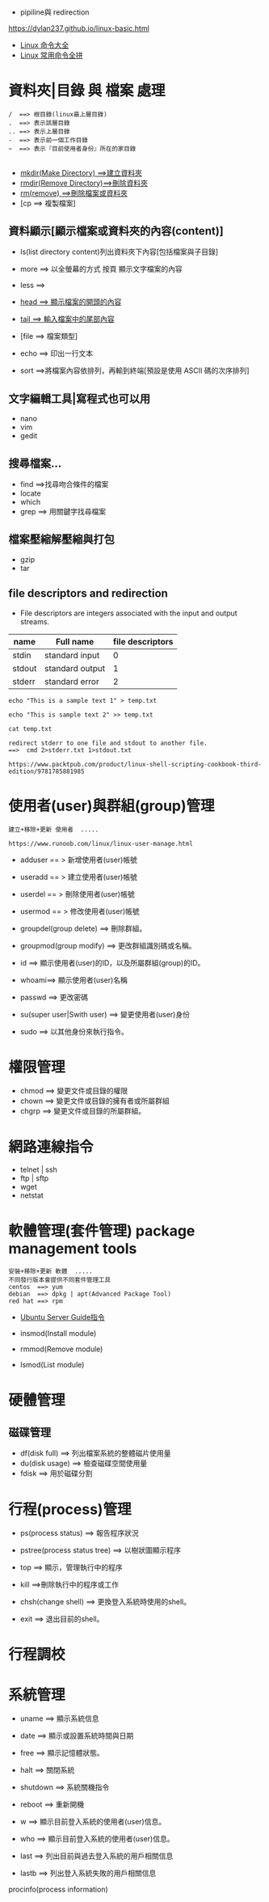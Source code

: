 #
```
```

- pipiline與 redirection

https://dylan237.github.io/linux-basic.html

- [Linux 命令大全](https://www.runoob.com/linux/linux-command-manual.html)
- [Linux 常用命令全拼](https://www.runoob.com/w3cnote/linux-command-full-fight.html)

# 資料夾|目錄 與 檔案 處理
```
/  ==> 根目錄(linux最上層目錄)
.  ==> 表示該層目錄
.. ==> 表示上層目錄
-  ==> 表示前一個工作目錄
~  ==> 表示『目前使用者身份』所在的家目錄
```
## 
- [mkdir(Make Directory) ==>建立資料夾]()
- [rmdir(Remove Directory)==>刪除資料夾]()
- [rm(remove) ==>刪除檔案或資料夾]()
- [cp ==> 複製檔案]

## 資料顯示[顯示檔案或資料夾的內容(content)]

- ls(list directory content)列出資料夾下內容[包括檔案與子目錄]
- more ==> 以全螢幕的方式 按頁 顯示文字檔案的內容
- less ==>
- [head ==> 顯示檔案的開頭的內容]()
- [tail ==> 輸入檔案中的尾部內容]()
- [file ==> 檔案類型]
- echo ==> 印出一行文本

- sort ==>將檔案內容依排列，再輸到終端[預設是使用 ASCII 碼的次序排列]


## 文字編輯工具|寫程式也可以用
- nano
- vim
- gedit

## 搜尋檔案...
- find ==>找尋吻合條件的檔案
- locate
- which
- grep ==> 用關鍵字找尋檔案

## 檔案壓縮解壓縮與打包
- gzip
- tar

## file descriptors and redirection
- File descriptors are integers associated with the input and output streams. 

| name | Full name  | file descriptors |
| ----| -------|-------|
|stdin  |  standard input  |  0 |
|stdout |  standard output   |  1 |
|stderr| standard error   |  2 |

```
echo "This is a sample text 1" > temp.txt

echo "This is sample text 2" >> temp.txt

cat temp.txt

redirect stderr to one file and stdout to another file.
==>  cmd 2>stderr.txt 1>stdout.txt

https://www.packtpub.com/product/linux-shell-scripting-cookbook-third-edition/9781785881985
```
# 使用者(user)與群組(group)管理
```
建立+移除+更新 使用者  .....

https://www.runoob.com/linux/linux-user-manage.html
```
- adduser == > 新增使用者(user)帳號

- useradd == > 建立使用者(user)帳號
- userdel == > 刪除使用者(user)帳號
- usermod == > 修改使用者(user)帳號


- groupdel(group delete) ==> 刪除群組。
- groupmod(group modify) ==> 更改群組識別碼或名稱。


- id ==> 顯示使用者(user)的ID，以及所屬群組(group)的ID。
- whoami==> 顯示使用者(user)名稱

- passwd ==> 更改密碼
- su(super user|Swith user) ==> 變更使用者(user)身份
- sudo ==> 以其他身份來執行指令。


# 權限管理

- chmod ==> 變更文件或目錄的權限
- chown ==> 變更文件或目錄的擁有者或所屬群組
- chgrp ==> 變更文件或目錄的所屬群組。

# 網路連線指令

- telnet | ssh
- ftp | sftp
- wget
- netstat

# 軟體管理(套件管理) package management tools
```
安裝+移除+更新 軟體  .....
不同發行版本會提供不同套件管理工具
centos  ==> yum
debian  ==> dpkg | apt(Advanced Package Tool)
red hat ==> rpm
```

- [Ubuntu Server Guide指令](https://ubuntu.com/server/docs)

- insmod(Install module)
- rmmod(Remove module)
- lsmod(List module)

# 硬體管理

## 磁碟管理

- df(disk full)  ==>  列出檔案系統的整體磁片使用量
- du(disk usage) ==> 檢查磁碟空間使用量
- fdisk ==> 用於磁碟分割


# 行程(process)管理

- ps(process status) ==> 報告程序狀況
- pstree(process status tree) ==> 以樹狀圖顯示程序
- top  ==> 顯示，管理執行中的程序

- kill ==>刪除執行中的程序或工作

- chsh(change shell) ==> 更換登入系統時使用的shell。
- exit ==> 退出目前的shell。

# 行程調校

# 系統管理

- uname ==> 顯示系統信息

- date ==> 顯示或設置系統時間與日期

- free ==> 顯示記憶體狀態。

- halt ==> 關閉系統
- shutdown ==> 系統關機指令
- reboot ==> 重新開機



- w   ==> 顯示目前登入系統的使用者(user)信息。
- who ==> 顯示目前登入系統的使用者(user)信息。

- last ==> 列出目前與過去登入系統的用戶相關信息
- lastb ==> 列出登入系統失敗的用戶相關信息

procinfo(process information)




